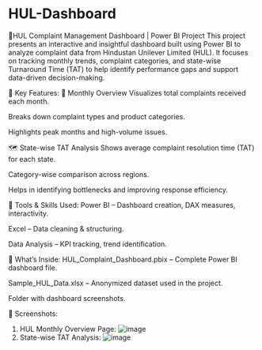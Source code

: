 # HUL-Dashboard

🚀HUL Complaint Management Dashboard | Power BI Project
This project presents an interactive and insightful dashboard built using Power BI to analyze complaint data from Hindustan Unilever Limited (HUL). It focuses on tracking monthly trends, complaint categories, and state-wise Turnaround Time (TAT) to help identify performance gaps and support data-driven decision-making.

📌 Key Features:
📅 Monthly Overview
Visualizes total complaints received each month.

Breaks down complaint types and product categories.

Highlights peak months and high-volume issues.

🗺️ State-wise TAT Analysis
Shows average complaint resolution time (TAT) for each state.

Category-wise comparison across regions.

Helps in identifying bottlenecks and improving response efficiency.

🧰 Tools & Skills Used:
Power BI – Dashboard creation, DAX measures, interactivity.

Excel – Data cleaning & structuring.

Data Analysis – KPI tracking, trend identification.

📁 What’s Inside:
HUL_Complaint_Dashboard.pbix – Complete Power BI dashboard file.

Sample_HUL_Data.xlsx – Anonymized dataset used in the project.

Folder with dashboard screenshots.

📸 Screenshots:
1. HUL Monthly Overview Page: ![image](https://github.com/user-attachments/assets/b4fdef5a-6626-4057-aa49-54c2ca71acac)
2. State-wise TAT Analysis: ![image](https://github.com/user-attachments/assets/ff95e50b-83f3-4c55-ac70-f03ce42f3b88)

